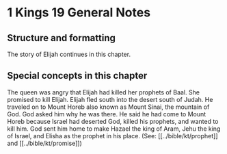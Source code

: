# 1 Kings 19 General Notes
## Structure and formatting

The story of Elijah continues in this chapter.

## Special concepts in this chapter

The queen was angry that Elijah had killed her prophets of Baal. She promised to kill Elijah. Elijah fled south into the desert south of Judah. He traveled on to Mount Horeb also known as Mount Sinai, the mountain of God. God asked him why he was there. He said he had come to Mount Horeb because Israel had deserted God, killed his prophets, and wanted to kill him. God sent him home to make Hazael the king of Aram, Jehu the king of Israel, and Elisha as the prophet in his place. (See: [[../bible/kt/prophet]] and [[../bible/kt/promise]])